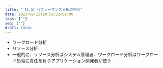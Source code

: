 ```yaml
---
title: "【1.5】パフォーマンス分析の視点"
date: 2023-08-15T20:50:32+09:00
tags: [""]
seq: [""]
draft: false
---
```


- ワークロード分析
- リソース分析
- 一般的に、リソース分析はシステム管理者、ワークロード分析はワークロード処理に責任を負うアプリケーション開発者が使う